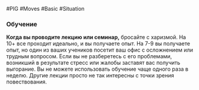 #PIG #Moves #Basic #Situation 
### Обучение

**Когда вы проводите лекцию или семинар,** бросайте с харизмой. На 10+ все проходит идеально, и вы получаете опыт. На 7-9 вы получаете опыт, но один из ваших учеников посетит ваш офис с осложнением или трудным вопросом. Если вы не разберетесь с его проблемами, возникший в результате стресс или жалобы заставят вас получить выгорание. Вы не можете использовать обучение чаще одного раза в неделю. Другие лекции просто не так интересны с точки зрения повествования.